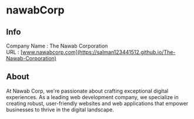 # nawabCorp

## Info
Company Name : The Nawab Corporation\
URL : [www.nawabcorp.com](https://salman123441512.github.io/The-Nawab-Corporation)

## About
At Nawab Corp, we're passionate about crafting exceptional digital experiences. As a leading web development company, we specialize in creating robust, user-friendly websites and web applications that empower businesses to thrive in the digital landscape.

